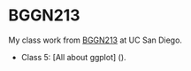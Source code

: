 # BGGN213
My class work from [BGGN213](https://bioboot.github.io/bggn213_F24/) at UC San Diego.


- Class 5: [All about ggplot] ().
  
